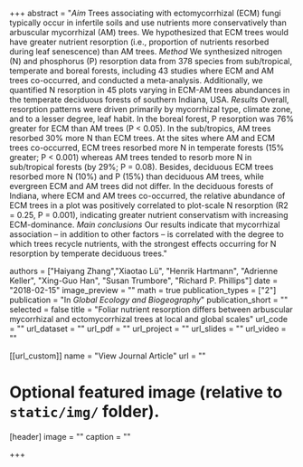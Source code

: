 +++
abstract = "*Aim* Trees associating with ectomycorrhizal (ECM) fungi typically occur in infertile soils and use nutrients more conservatively than arbuscular mycorrhizal (AM) trees. We hypothesized that ECM trees would have greater nutrient resorption (i.e., proportion of nutrients resorbed during leaf senescence) than AM trees. *Method* We synthesized nitrogen (N) and phosphorus (P) resorption data from 378 species from sub/tropical, temperate and boreal forests, including 43 studies where ECM and AM trees co-occurred, and conducted a meta-analysis. Additionally, we quantified N resorption in 45 plots varying in ECM-AM trees abundances in the temperate deciduous forests of southern Indiana, USA. *Results* Overall, resorption patterns were driven primarily by mycorrhizal type, climate zone, and to a lesser degree, leaf habit. In the boreal forest, P resorption was 76% greater for ECM than AM trees (P < 0.05). In the sub/tropics, AM trees resorbed 30% more N than ECM trees. At the sites where AM and ECM trees co-occurred, ECM trees resorbed more N in temperate forests (15% greater; P < 0.001) whereas AM trees tended to resorb more N in sub/tropical forests (by 29%; P = 0.08). Besides, deciduous ECM trees resorbed more N (10%) and P (15%) than deciduous AM trees, while evergreen ECM and AM trees did not differ. In the deciduous forests of Indiana, where ECM and AM trees co-occurred, the relative abundance of ECM trees in a plot was positively correlated to plot-scale N resorption (R2 = 0.25, P = 0.001), indicating greater nutrient conservatism with increasing ECM-dominance. *Main conclusions* Our results indicate that mycorrhizal association – in addition to other factors – is correlated with the degree to which trees recycle nutrients, with the strongest effects occurring for N resorption by temperate deciduous trees."

authors = ["Haiyang Zhang","Xiaotao Lü", "Henrik Hartmann", "Adrienne Keller", "Xing-Guo Han", "Susan Trumbore", "Richard P. Phillips"]
date = "2018-02-15"
image_preview = ""
math = true
publication_types = ["2"]
publication = "In *Global Ecology and Biogeography*"
publication_short = ""
selected = false
title = "Foliar nutrient resorption differs between arbuscular mycorrhizal and ectomycorrhizal trees at local and global scales"
url_code = ""
url_dataset = ""
url_pdf = ""
url_project = ""
url_slides = ""
url_video = ""

[[url_custom]]
name = "View Journal Article"
url = ""

# Optional featured image (relative to `static/img/` folder).
[header]
image = ""
caption = ""

+++
